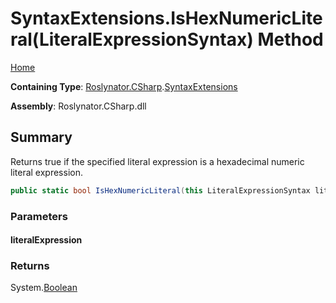 # SyntaxExtensions\.IsHexNumericLiteral\(LiteralExpressionSyntax\) Method

[Home](../../../../README.md)

**Containing Type**: [Roslynator.CSharp](../../README.md)\.[SyntaxExtensions](../README.md)

**Assembly**: Roslynator\.CSharp\.dll

## Summary

Returns true if the specified literal expression is a hexadecimal numeric literal expression\.

```csharp
public static bool IsHexNumericLiteral(this LiteralExpressionSyntax literalExpression)
```

### Parameters

#### literalExpression





### Returns

System\.[Boolean](https://docs.microsoft.com/en-us/dotnet/api/system.boolean)

